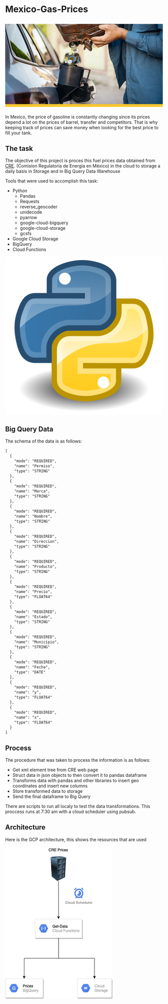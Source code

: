 # Mexico-Gas-Prices

[![](Resources/Img/AA-FuelPrice-PR.jpg)]()  
----

In Mexico, the price of gasoline is constantly changing since its prices depend a lot on the prices of barrel, transfer and competitors. That is why keeping track of prices can save money when looking for the best price to fill your tank.


The task
----

The objective of this project is proces this fuel prices data obtained from [CRE](https://www.datos.gob.mx/busca/dataset/estaciones-de-servicio-gasolineras-y-precios-finales-de-gasolina-y-diesel). (Comision Regulatoria de Energía en México) in the cloud to storage a daily basis in Storage and in Big Query Data Warehouse

Tools that were used to accomplish this task:

- Python
    - Pandas
    - Requests
    - reverse_geocoder
    - unidecode
    - pyarrow
    - google-cloud-bigquery
    - google-cloud-storage
    - gcsfs
- Google Cloud Storage
- BigQuery
- Cloud Functions

[![](Resources/Img/1200px-Python.svg.png)]()   


Big Query Data
----

The schema of the data is as follows:

    [ 
      {
        "mode": "REQUIRED",
        "name": "Permiso",
        "type": "STRING"
      },
      {
        "mode": "REQUIRED",
        "name": "Marca",
        "type": "STRING"
      },
      {
        "mode": "REQUIRED",
        "name": "Nombre",
        "type": "STRING"
      },
      {
        "mode": "REQUIRED",
        "name": "Direccion",
        "type": "STRING"
      },
      {
        "mode": "REQUIRED",
        "name": "Producto",
        "type": "STRING"
      },
      {
        "mode": "REQUIRED",
        "name": "Precio",
        "type": "FLOAT64"
      },
      {
        "mode": "REQUIRED",
        "name": "Estado",
        "type": "STRING"
      },
      {
        "mode": "REQUIRED",
        "name": "Municipio",
        "type": "STRING"
      },
      {
        "mode": "REQUIRED",
        "name": "Fecha",
        "type": "DATE"
      },
      {
        "mode": "REQUIRED",
        "name": "y",
        "type": "FLOAT64"
      },
      {
        "mode": "REQUIRED",
        "name": "x",
        "type": "FLOAT64"
      }
    ]

Process
----

The procedure that was taken to process the information is as follows:

- Get xml element tree from CRE web page
- Struct data in json objects to then convert it to pandas dataframe
- Transforms data with pandas and other libraries to insert geo coordinates and insert new columns
- Store transformed data to storage
- Send the final dataframe to Big Query 

There are scripts to run all localy to test the data transformations.
This proccess runs at 7:30 am with a cloud scheduler using pubsub.

Architecture
----

Here is the GCP architecture, this shows the resources that are used

[![](Resources/Img/Arch.jpg)]()     